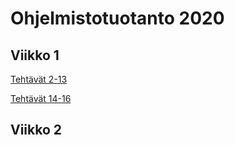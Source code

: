# Ohjelmistotuotanto 2020

## Viikko 1
[Tehtävät 2-13](https://github.com/tommise/ohtu-2020-viikko1)

[Tehtävät 14-16](https://github.com/tommise/ohjelmistotuotanto-2020/viikko1/) 

## Viikko 2
